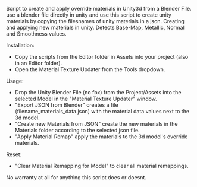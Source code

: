 Script to create and apply override materials in Unity3d from a Blender File.
use a blender file directly in unity and use this script to create unity materials by copying the filesnames of unity materials in a json. Creating and applying new materials in unity. Detects Base-Map, Metallic, Normal and Smoothness values.

Installation:
- Copy the scripts from the Editor folder in Assets into your project (also in an Editor folder). 
- Open the Material Texture Updater from the Tools dropdown.

Usage:
- Drop the Unity Blender File (no fbx) from the Project/Assets into the selected Model in the "Material Texture Updater" window.
- "Export JSON from Blender" creates a file (filename_materials_data.json) with the material data values next to the 3d model.
- "Create new Materials from JSON" create the new materials in the Materials folder according to the selected json file.
- "Apply Material Remap" apply the materials to the 3d model's override materials.

Reset:
- "Clear Material Remapping for Model" to clear all material remappings.

No warranty at all for anything this script does or doesnt.
